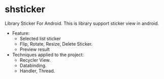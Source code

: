 # shsticker
Library Sticker For Android.
This is library support sticker view in android.
- Feature:
  + Selected list sticker
  + Flip, Rotate, Resize, Delete Sticker.
  + Preview result
- Techniques applied to the project: 
  + Recycler View.
  + Databinding.
  + Handler, Thread.
